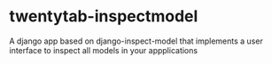 twentytab-inspectmodel
======================

A django app based on django-inspect-model that implements a user interface to inspect all models in your appplications
